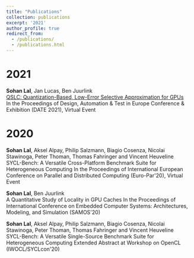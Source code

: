 ```yaml
---
title: "Publications"
collection: publications
excerpt: '2021'
author_profile: true
redirect_from: 
  - /publications/
  - /publications.html
---
```


2021
===

**Sohan Lal**, Jan Lucas, Ben Juurlink <br> 
[QSLC: Quantization-Based, Low-Error Selective Approximation for GPUs](https://ieeexplore.ieee.org/abstract/document/9474124) <br> 
In the Proceedings of Design, Automation & Test in Europe Conference & Exhibition (DATE 2021), Virtual Event

2020
===
**Sohan Lal**, Aksel Alpay, Philip Salzmann, Biagio Cosenza, Nicolai Stawinoga, Peter Thoman, Thomas Fahringer and Vincent Heuveline <br>
SYCL-Bench: A Versatile Cross-Platform Benchmark Suite for Heterogeneous Computing 
In the Proceedings of International European Conference on Parallel and Distributed Computing (Euro-Par'20), Virtual Event
    
**Sohan Lal**, Ben Juurlink <br>
A Quantitative Study of Locality in GPU Caches
In the Proceedings of International Conference on Embedded Computer Systems: Architectures, Modeling, and Simulation (SAMOS'20)
    
**Sohan Lal**, Aksel Alpay, Philip Salzmann, Biagio Cosenza, Nicolai Stawinoga, Peter Thoman, Thomas Fahringer and Vincent Heuveline <br>
SYCL-Bench: A Versatile Single-Source Benchmark Suite for Heterogeneous Computing
Extended Abstract at Workshop on OpenCL (IWOCL/SYCLcon'20)


